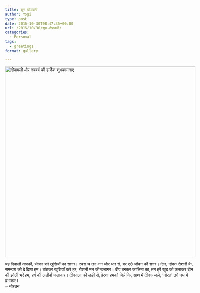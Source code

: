 ```yaml
---
title: शुभ दीपावली
author: Yogi
type: post
date: 2016-10-30T08:47:35+00:00
url: /2016/10/30/शुभ-दीपावली/
categories:
  - Personal
tags:
  - greetings
format: gallery

---
```

<div id="attachment_355" style="width: 630px" class="wp-caption aligncenter">
  <img class="size-large wp-image-355" src="http://www.yogendra.me/wp-content/uploads/2016/10/Happy-Diwali-2016-generic-1024x1024.jpg" alt="दीपावली और नववर्ष की हार्दिक शुभकामनाए" width="620" height="620" />
  
  <p class="wp-caption-text">
    यह दिवाली आपकी, जीवन बने खुशियों का सागर। स्वस् थ तन-मन और धन से, भर उठे जीवन की गागर। दीन, दीपक रोशनी के, समन्वय को दे दिशा हम। बांटकर खुशियाँ करे हम, रोशनी मन की उजागर। दीप बनकर कालिमा का, तम हरें खुद को जलाकर दीन की झोली भरें हम, हर्ष की लड़ीयाँ जलाकर। दीपमाला की लड़ी से, प्रेरणा हमको मिले कि, साथ में दीपक जले, &#8216;नोरत&#8217; लगे नभ में प्रभाकर I<br />~ नोरतन
  </p>
</div>
